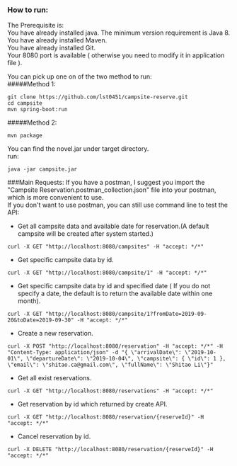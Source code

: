 ### How to run:  
 
The Prerequisite is:  
You have already installed java. The minimum version requirement is Java 8.  
You have already installed Maven.  
You have already installed Git.  
Your 8080 port is available ( otherwise you need to modify it in application file ).  

You can pick up one on of the two method to run:      
#####Method 1:  
```
git clone https://github.com/lst0451/campsite-reserve.git
cd campsite
mvn spring-boot:run
```

#####Method 2:

```
mvn package
```

You can find the novel.jar under target directory.  
run:
```
java -jar campsite.jar
```

###Main Requests:
If you have a postman, I suggest you import the "Campsite Reservation.postman_collection.json" file into your postman, which is more convenient to use.  
If you don't want to use postman, you can still use command line to test the API:  
* Get all campsite data and available date for reservation.(A default campsite will be created after system started.)  
```
curl -X GET "http://localhost:8080/campsites" -H "accept: */*"
```
* Get specific campsite data by id.
```
curl -X GET "http://localhost:8080/campsite/1" -H "accept: */*"
```
* Get specific campsite data by id and specified date ( If you do not specify a date, the default is to return the available date within one month).
```
curl -X GET "http://localhost:8080/campsite/1?fromDate=2019-09-20&toDate=2019-09-30" -H "accept: */*"
```
* Create a new reservation.
```
curl -X POST "http://localhost:8080/reservation" -H "accept: */*" -H "Content-Type: application/json" -d "{ \"arrivalDate\": \"2019-10-01\", \"departureDate\": \"2019-10-04\", \"campsite\": { \"id\": 1 }, \"email\": \"shitao.ca@gmail.com\", \"fullName\": \"Shitao Li\"}"
```
* Get all exist reservations.
```
curl -X GET "http://localhost:8080/reservations" -H "accept: */*"
```
* Get reservation by id which returned by create API.
```
curl -X GET "http://localhost:8080/reservation/{reserveId}" -H "accept: */*"
```
* Cancel reservation by id.
```
curl -X DELETE "http://localhost:8080/reservation/{reserveId}" -H "accept: */*"
```
